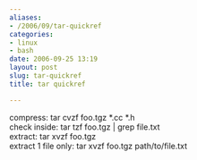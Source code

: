 ```yaml
---
aliases:
- /2006/09/tar-quickref
categories:
- linux
- bash
date: 2006-09-25 13:19
layout: post
slug: tar-quickref
title: tar quickref

---
```


<p>
 compress: tar cvzf foo.tgz *.cc *.h
 <br/>
 check inside: tar tzf foo.tgz | grep file.txt
 <br/>
 extract: tar xvzf foo.tgz
 <br/>
 extract 1 file only: tar xvzf foo.tgz path/to/file.txt
</p>
